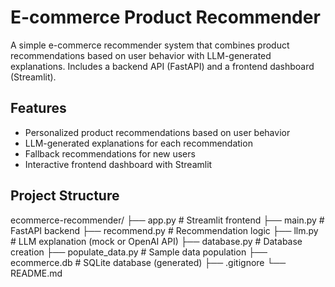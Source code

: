 # E-commerce Product Recommender

A simple e-commerce recommender system that combines product recommendations based on user behavior with LLM-generated explanations. Includes a backend API (FastAPI) and a frontend dashboard (Streamlit).

## Features

- Personalized product recommendations based on user behavior
- LLM-generated explanations for each recommendation
- Fallback recommendations for new users
- Interactive frontend dashboard with Streamlit

## Project Structure

ecommerce-recommender/
├── app.py # Streamlit frontend
├── main.py # FastAPI backend
├── recommend.py # Recommendation logic
├── llm.py # LLM explanation (mock or OpenAI API)
├── database.py # Database creation
├── populate_data.py # Sample data population
├── ecommerce.db # SQLite database (generated)
├── .gitignore
└── README.md